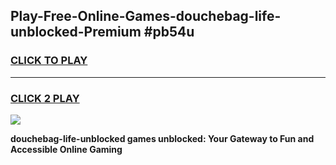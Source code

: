 
## Play-Free-Online-Games-douchebag-life-unblocked-Premium #pb54u
<h3>
<a href="https://premium.freeplayer.one?title=douchebag-life-unblocked&ref=8M">CLICK TO PLAY</a></h3>
<hr>

<h3>
<a href="https://premium.freeplayer.one?title=douchebag-life-unblocked&ref=8M">CLICK 2 PLAY</a>
  
</h3>

<a href="https://premium.freeplayer.one?title=douchebag-life-unblocked&ref=8M"><img src="https://clearcache.store/games.png"></a>


**douchebag-life-unblocked games unblocked: Your Gateway to Fun and Accessible Online Gaming**
